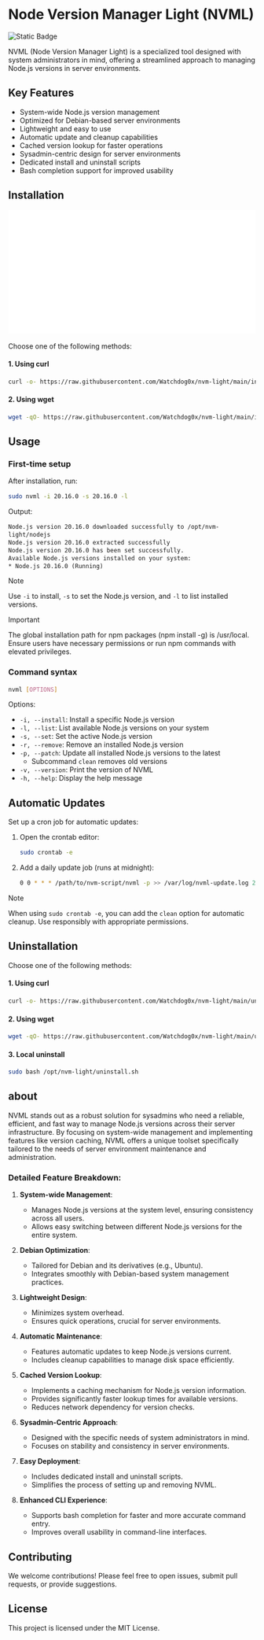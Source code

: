 # Node Version Manager Light (NVML)
![Static Badge](https://img.shields.io/badge/version-1.2.0-brightgreen?style=flat)

NVML (Node Version Manager Light) is a specialized tool designed with system administrators in mind, offering a streamlined approach to managing Node.js versions in server environments.

## Key Features
- System-wide Node.js version management
- Optimized for Debian-based server environments
- Lightweight and easy to use
- Automatic update and cleanup capabilities
- Cached version lookup for faster operations
- Sysadmin-centric design for server environments
- Dedicated install and uninstall scripts
- Bash completion support for improved usability

## Installation

<div align="center">
  <img src="./docs/install.svg" alt="install nvml" style="max-width: 100%; height: auto;">
</div>


Choose one of the following methods:

#### 1. Using curl
```bash
curl -o- https://raw.githubusercontent.com/Watchdog0x/nvm-light/main/install.sh | sudo bash
```

#### 2. Using wget
```bash
wget -qO- https://raw.githubusercontent.com/Watchdog0x/nvm-light/main/install.sh | sudo bash
```

## Usage

### First-time setup
After installation, run:
```bash
sudo nvml -i 20.16.0 -s 20.16.0 -l
```

Output:
```
Node.js version 20.16.0 downloaded successfully to /opt/nvm-light/nodejs
Node.js version 20.16.0 extracted successfully
Node.js version 20.16.0 has been set successfully.
Available Node.js versions installed on your system:
* Node.js 20.16.0 (Running)
```

> [!NOTE] 
> Use `-i` to install, `-s` to set the Node.js version, and `-l` to list installed versions.

> [!IMPORTANT]
> The global installation path for npm packages (npm install -g) is /usr/local. Ensure users have necessary permissions or run npm commands with elevated privileges.

### Command syntax
```bash
nvml [OPTIONS]
```

Options:
- `-i, --install`: Install a specific Node.js version
- `-l, --list`: List available Node.js versions on your system
- `-s, --set`: Set the active Node.js version
- `-r, --remove`: Remove an installed Node.js version
- `-p, --patch`: Update all installed Node.js versions to the latest
  - Subcommand `clean` removes old versions
- `-v, --version`: Print the version of NVML
- `-h, --help`: Display the help message

## Automatic Updates

Set up a cron job for automatic updates:

1. Open the crontab editor:
   ```bash
   sudo crontab -e
   ```

2. Add a daily update job (runs at midnight):
   ```bash
   0 0 * * * /path/to/nvm-script/nvml -p >> /var/log/nvml-update.log 2>&1
   ```

> [!NOTE] 
> When using `sudo crontab -e`, you can add the `clean` option for automatic cleanup. Use responsibly with appropriate permissions.

## Uninstallation

Choose one of the following methods:

#### 1. Using curl
```bash
curl -o- https://raw.githubusercontent.com/Watchdog0x/nvm-light/main/uninstall.sh | sudo bash
```

#### 2. Using wget
```bash
wget -qO- https://raw.githubusercontent.com/Watchdog0x/nvm-light/main/uninstall.sh | sudo bash
```

#### 3. Local uninstall
```bash
sudo bash /opt/nvm-light/uninstall.sh
```

## about 
NVML stands out as a robust solution for sysadmins who need a reliable, efficient, and fast way to manage Node.js versions across their server infrastructure. By focusing on system-wide management and implementing features like version caching, NVML offers a unique toolset specifically tailored to the needs of server environment maintenance and administration.

### Detailed Feature Breakdown:

1. **System-wide Management**: 
   - Manages Node.js versions at the system level, ensuring consistency across all users.
   - Allows easy switching between different Node.js versions for the entire system.

2. **Debian Optimization**: 
   - Tailored for Debian and its derivatives (e.g., Ubuntu).
   - Integrates smoothly with Debian-based system management practices.

3. **Lightweight Design**:
   - Minimizes system overhead.
   - Ensures quick operations, crucial for server environments.

4. **Automatic Maintenance**:
   - Features automatic updates to keep Node.js versions current.
   - Includes cleanup capabilities to manage disk space efficiently.

5. **Cached Version Lookup**:
   - Implements a caching mechanism for Node.js version information.
   - Provides significantly faster lookup times for available versions.
   - Reduces network dependency for version checks.

6. **Sysadmin-Centric Approach**:
   - Designed with the specific needs of system administrators in mind.
   - Focuses on stability and consistency in server environments.

7. **Easy Deployment**:
   - Includes dedicated install and uninstall scripts.
   - Simplifies the process of setting up and removing NVML.

8. **Enhanced CLI Experience**:
   - Supports bash completion for faster and more accurate command entry.
   - Improves overall usability in command-line interfaces.


## Contributing
We welcome contributions! Please feel free to open issues, submit pull requests, or provide suggestions.

## License
This project is licensed under the MIT License.
